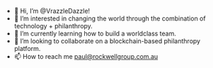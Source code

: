 - 👋 Hi, I’m @VrazzleDazzle!
- 👀 I’m interested in changing the world through the combination of technology + philanthropy.
- 🌱 I’m currently learning how to build a worldclass team.
- 💞️ I’m looking to collaborate on a blockchain-based philanthropy platform.
- 📫 How to reach me paul@rockwellgroup.com.au

<!---
VrazzleDazzle/VrazzleDazzle is a ✨ special ✨ repository because its `README.md` (this file) appears on your GitHub profile.
You can click the Preview link to take a look at your changes.
--->
